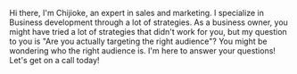 Hi there, I'm Chijioke, an expert in sales and marketing. I specialize in Business development through a lot of strategies.
As a business owner, you might have tried a lot of strategies that didn't work for you, but my question to you is "Are you actually targeting the right audience"? You might be wondering who the right audience is.
I'm here to answer your questions!
Let's get on a call today!
